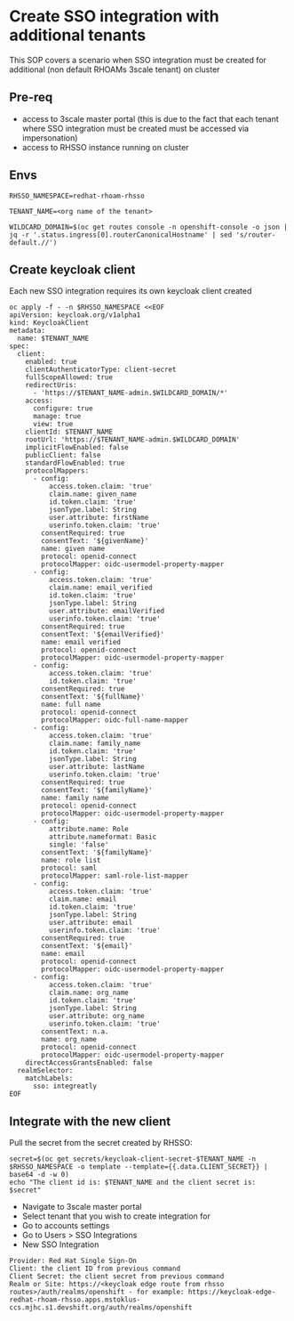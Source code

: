# Create SSO integration with additional tenants

This SOP covers a scenario when SSO integration must be created for additional (non default RHOAMs 3scale tenant) on cluster

## Pre-req
- access to 3scale master portal (this is due to the fact that each tenant where SSO integration must be created must be accessed via impersonation)
- access to RHSSO instance running on cluster

## Envs
```
RHSSO_NAMESPACE=redhat-rhoam-rhsso
```
```
TENANT_NAME=<org name of the tenant>
```
```
WILDCARD_DOMAIN=$(oc get routes console -n openshift-console -o json | jq -r '.status.ingress[0].routerCanonicalHostname' | sed 's/router-default.//')
```
## Create keycloak client

Each new SSO integration requires its own keycloak client created

```
oc apply -f - -n $RHSSO_NAMESPACE <<EOF
apiVersion: keycloak.org/v1alpha1
kind: KeycloakClient
metadata:
  name: $TENANT_NAME
spec:
  client:
    enabled: true
    clientAuthenticatorType: client-secret
    fullScopeAllowed: true
    redirectUris:
      - 'https://$TENANT_NAME-admin.$WILDCARD_DOMAIN/*'
    access:
      configure: true
      manage: true
      view: true
    clientId: $TENANT_NAME
    rootUrl: 'https://$TENANT_NAME-admin.$WILDCARD_DOMAIN'
    implicitFlowEnabled: false
    publicClient: false
    standardFlowEnabled: true
    protocolMappers:
      - config:
          access.token.claim: 'true'
          claim.name: given_name
          id.token.claim: 'true'
          jsonType.label: String
          user.attribute: firstName
          userinfo.token.claim: 'true'
        consentRequired: true
        consentText: '${givenName}'
        name: given name
        protocol: openid-connect
        protocolMapper: oidc-usermodel-property-mapper
      - config:
          access.token.claim: 'true'
          claim.name: email_verified
          id.token.claim: 'true'
          jsonType.label: String
          user.attribute: emailVerified
          userinfo.token.claim: 'true'
        consentRequired: true
        consentText: '${emailVerified}'
        name: email verified
        protocol: openid-connect
        protocolMapper: oidc-usermodel-property-mapper
      - config:
          access.token.claim: 'true'
          id.token.claim: 'true'
        consentRequired: true
        consentText: '${fullName}'
        name: full name
        protocol: openid-connect
        protocolMapper: oidc-full-name-mapper
      - config:
          access.token.claim: 'true'
          claim.name: family_name
          id.token.claim: 'true'
          jsonType.label: String
          user.attribute: lastName
          userinfo.token.claim: 'true'
        consentRequired: true
        consentText: '${familyName}'
        name: family name
        protocol: openid-connect
        protocolMapper: oidc-usermodel-property-mapper
      - config:
          attribute.name: Role
          attribute.nameformat: Basic
          single: 'false'
        consentText: '${familyName}'
        name: role list
        protocol: saml
        protocolMapper: saml-role-list-mapper
      - config:
          access.token.claim: 'true'
          claim.name: email
          id.token.claim: 'true'
          jsonType.label: String
          user.attribute: email
          userinfo.token.claim: 'true'
        consentRequired: true
        consentText: '${email}'
        name: email
        protocol: openid-connect
        protocolMapper: oidc-usermodel-property-mapper
      - config:
          access.token.claim: 'true'
          claim.name: org_name
          id.token.claim: 'true'
          jsonType.label: String
          user.attribute: org_name
          userinfo.token.claim: 'true'
        consentText: n.a.
        name: org_name
        protocol: openid-connect
        protocolMapper: oidc-usermodel-property-mapper
    directAccessGrantsEnabled: false
  realmSelector:
    matchLabels:
      sso: integreatly
EOF
```

## Integrate with the new client

Pull the secret from the secret created by RHSSO:
```
secret=$(oc get secrets/keycloak-client-secret-$TENANT_NAME -n $RHSSO_NAMESPACE -o template --template={{.data.CLIENT_SECRET}} | base64 -d -w 0)
echo "The client id is: $TENANT_NAME and the client secret is: $secret"
```

- Navigate to 3scale master portal
- Select tenant that you wish to create integration for
- Go to accounts settings
- Go to Users > SSO Integrations
- New SSO Integration
```
Provider: Red Hat Single Sign-On
Client: the client ID from previous command
Client Secret: the client secret from previous command
Realm or Site: https://<keycloak edge route from rhsso routes>/auth/realms/openshift - for example: https://keycloak-edge-redhat-rhoam-rhsso.apps.mstoklus-ccs.mjhc.s1.devshift.org/auth/realms/openshift
```